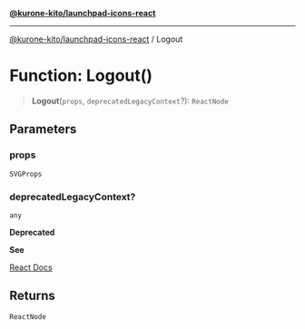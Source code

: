 [**@kurone-kito/launchpad-icons-react**](../README.md)

***

[@kurone-kito/launchpad-icons-react](../globals.md) / Logout

# Function: Logout()

> **Logout**(`props`, `deprecatedLegacyContext`?): `ReactNode`

## Parameters

### props

`SVGProps`

### deprecatedLegacyContext?

`any`

**Deprecated**

**See**

[React Docs](https://legacy.reactjs.org/docs/legacy-context.html#referencing-context-in-lifecycle-methods)

## Returns

`ReactNode`
